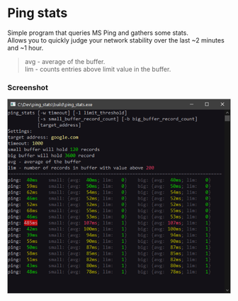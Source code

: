 # Ping stats

Simple program that queries MS Ping and gathers some stats.  
Allows you to quickly judge your network stability over the last ~2 minutes and ~1 hour.  

> avg - average of the buffer.  
> lim - counts entries above limit value in the buffer.  


### Screenshot
![Screenshot](screenshot.png)
